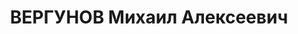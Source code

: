 ---
title: ВЕРГУНОВ Михаил Алексеевич
description: 'Род. в 1904, с. Кевсала, русский, обр.: низшее, бывший член ВКП(б).
  Проживал: с. Арзгир. Председатель РИКА и секретарь РК ВКП(б)

  Арестован 02.10.1937. Приговор: ВМН. Расстрелян'
---
